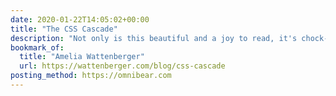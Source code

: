 ```yaml
---
date: 2020-01-22T14:05:02+00:00
title: "The CSS Cascade"
description: "Not only is this beautiful and a joy to read, it's chock-full of of useful info about how CSS' cascading."
bookmark_of:
  title: "Amelia Wattenberger"
  url: https://wattenberger.com/blog/css-cascade
posting_method: https://omnibear.com
---
```

